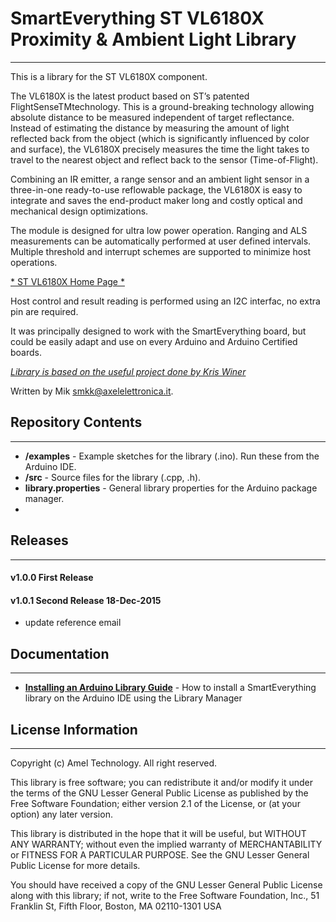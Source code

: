 # SmartEverything ST VL6180X  Proximity & Ambient Light Library
---

This is a library for the ST VL6180X component.

The VL6180X is the latest product based on ST’s patented FlightSenseTMtechnology. 
This is a ground-breaking technology allowing absolute distance to be measured independent of target reflectance. 
Instead of estimating the distance by measuring the amount of light reflected back from the object 
(which is significantly influenced by color and surface), the VL6180X precisely measures the time the light takes 
to travel to the nearest object and reflect back to the sensor (Time-of-Flight).

Combining an IR emitter, a range sensor and an ambient light sensor in a three-in-one ready-to-use reflowable package,
the VL6180X is easy to integrate and saves the end-product maker long and costly optical and mechanical design optimizations.

The module is designed for ultra low power operation.
Ranging and ALS measurements can be automatically performed at user defined intervals.
Multiple threshold and interrupt schemes are supported to minimize host operations.


[* ST VL6180X Home Page *](http://www.st.com/web/catalog/mmc/FM132/SC626/PF260441?icmp=pf260441_pron_p3609p_sep2014&sc=proximitysensor)

Host control and result reading is performed using an I2C interfac, no extra pin are required.

It was principally designed to work with the SmartEverything board, but could
be easily adapt and use on every Arduino and Arduino Certified boards.

[*Library is based on the useful project done by Kris Winer*](https://github.com/kriswiner/VL6180X)

Written by Mik <smkk@axelelettronica.it>.  

## Repository Contents 
-------------------

* **/examples** - Example sketches for the library (.ino). Run these from the Arduino IDE. 
* **/src** - Source files for the library (.cpp, .h).
* **library.properties** - General library properties for the Arduino package manager.
* 
## Releases
---
#### v1.0.0 First Release

#### v1.0.1 Second Release 18-Dec-2015
* update reference email


## Documentation
--------------

* **[Installing an Arduino Library Guide](http://www.arduino.cc/en/Guide/Libraries#toc3)** - How to install a SmartEverything library on the Arduino IDE using the Library Manager


## License Information
-------------------

Copyright (c) Amel Technology. All right reserved.

This library is free software; you can redistribute it and/or
modify it under the terms of the GNU Lesser General Public
License as published by the Free Software Foundation; either
version 2.1 of the License, or (at your option) any later version.

This library is distributed in the hope that it will be useful,
but WITHOUT ANY WARRANTY; without even the implied warranty of
MERCHANTABILITY or FITNESS FOR A PARTICULAR PURPOSE. See the GNU
Lesser General Public License for more details.

You should have received a copy of the GNU Lesser General Public
License along with this library; if not, write to the Free Software
Foundation, Inc., 51 Franklin St, Fifth Floor, Boston, MA 02110-1301 USA


